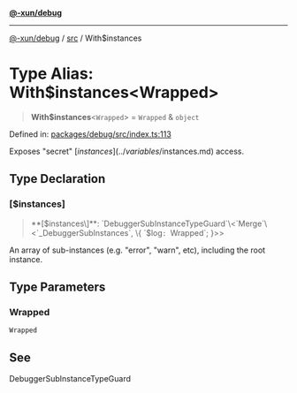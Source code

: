 [**@-xun/debug**](../../README.md)

***

[@-xun/debug](../../README.md) / [src](../README.md) / With$instances

# Type Alias: With$instances\<Wrapped\>

> **With$instances**\<`Wrapped`\> = `Wrapped` & `object`

Defined in: [packages/debug/src/index.ts:113](https://github.com/Xunnamius/rejoinder/blob/209c7f2944f337141443b6e2663c00e5b47b6857/packages/debug/src/index.ts#L113)

Exposes "secret" [$instances](../variables/$instances.md) access.

## Type Declaration

### \[$instances\]

> **\[$instances\]**: `DebuggerSubInstanceTypeGuard`\<`Merge`\<`_DebuggerSubInstances`, \{ `$log`: `Wrapped`; \}\>\>

An array of sub-instances (e.g. "error", "warn", etc), including the root
instance.

## Type Parameters

### Wrapped

`Wrapped`

## See

DebuggerSubInstanceTypeGuard
